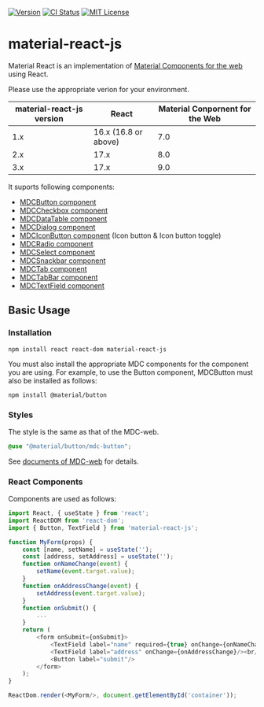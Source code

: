 [![Version](https://img.shields.io/npm/v/material-react-js.svg)](https://www.npmjs.com/package/material-react-js)
[![CI Status](https://github.com/restus-inc/material-react-js/workflows/CI/badge.svg)](https://github.com/restus-inc/material-react-js/actions?query=workflow%3ACI)
[![MIT License](https://img.shields.io/badge/license-MIT-blue.svg)](https://github.com/restus-inc/material-react-js/blob/master/LICENSE)

# material-react-js

Material React is an implementation of [Material Components for the web](https://github.com/material-components/material-components-web) using React.

Please use the appropriate verion for your environment.

material-react-js version | React | Material Conpornent for the Web
--- | --- | ---
1.x | 16.x (16.8 or above) | 7.0
2.x | 17.x | 8.0
3.x | 17.x | 9.0

It suports following components:

* [MDCButton component](https://github.com/material-components/material-components-web/tree/master/packages/mdc-button#readme)
* [MDCCheckbox component](https://github.com/material-components/material-components-web/tree/master/packages/mdc-checkbox#readme)
* [MDCDataTable component](https://github.com/material-components/material-components-web/tree/master/packages/mdc-data-table#readme)
* [MDCDialog component](https://github.com/material-components/material-components-web/tree/master/packages/mdc-dialog#readme)
* [MDCIconButton component](https://github.com/material-components/material-components-web/tree/master/packages/mdc-icon-button#readme) (Icon button & Icon button toggle)
* [MDCRadio component](https://github.com/material-components/material-components-web/tree/master/packages/mdc-radio#readme)
* [MDCSelect component](https://github.com/material-components/material-components-web/tree/master/packages/mdc-select#readme)
* [MDCSnackbar component](https://github.com/material-components/material-components-web/tree/master/packages/mdc-snackbar#readme)
* [MDCTab component](https://github.com/material-components/material-components-web/tree/master/packages/mdc-tab#readme)
* [MDCTabBar component](https://github.com/material-components/material-components-web/tree/master/packages/mdc-tab-bar#readme)
* [MDCTextField component](https://github.com/material-components/material-components-web/tree/master/packages/mdc-textfield#readme)

## Basic Usage

### Installation

```
npm install react react-dom material-react-js
```

You must also install the appropriate MDC components for the component you are using.
For example, to use the Button component, MDCButton must also be installed as follows:

```
npm install @material/button
```

### Styles

The style is the same as that of the MDC-web.

```scss
@use "@material/button/mdc-button";
```

See [documents of MDC-web](https://github.com/material-components/material-components-web#readme) for details.

### React Components

Components are used as follows:

```js
import React, { useState } from 'react';
import ReactDOM from 'react-dom';
import { Button, TextField } from 'material-react-js';

function MyForm(props) {
    const [name, setName] = useState('');
    const [address, setAddress] = useState('');
    function onNameChange(event) {
        setName(event.target.value);
    }
    function onAddressChange(event) {
        setAddress(event.target.value);
    }
    function onSubmit() {
        ...
    }
    return (
        <form onSubmit={onSubmit}>
            <TextField label="name" required={true} onChange={onNameChange}/><br/>
            <TextField label="address" onChange={onAddressChange}/><br/>
            <Button label="submit"/>
        </form>
    );
}

ReactDom.render(<MyForm/>, document.getElementById('container'));
```
